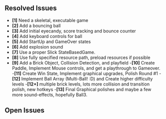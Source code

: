 ## Resolved Issues ##

- **[1]** Need a skeletal, executable game
- **[2]** Add a bouncing ball
- **[3]** Add initial eyecandy, score tracking and bounce counter
- **[4]** Add keyboard controls for ball
- **[5]** Add StartUp and GameOver states
- **[6]** Add explosion sound
- **[7]** Use a proper Slick StateBasedGame.
- **[8]** Use fully specified resource path, preload resources if possible
- **[9]** Add a Brick Object, Collision Detection, and playfield
-**[10]** Create Paddle, Implement Mouse controls, and get a playthrough to Gameover.
-**[11]** Create Win State, Implement graphical upgrades, Polish Round #1
-**[12]** Implement Ball Array (Multi-Ball! :D) and Create higher difficulty levels
-**[12+]** multiple brick levels, lots more collision and transition polish, new hotkeys
-**[13]** Final Graphical polishes and maybe a few more sound-effects, hopefully Ball3.

## Open Issues ##



